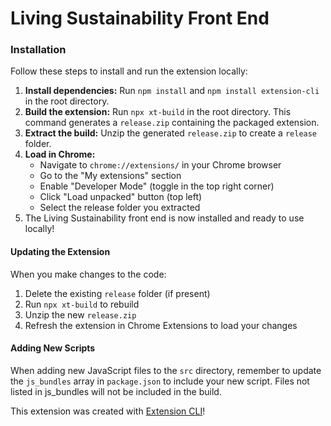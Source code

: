 # Living Sustainability Front End

### Installation

Follow these steps to install and run the extension locally:

1. **Install dependencies:** Run `npm install` and `npm install extension-cli` in the root directory.
2. **Build the extension:** Run `npx xt-build` in the root directory. This command generates a `release.zip` containing the packaged extension.
3. **Extract the build:** Unzip the generated `release.zip` to create a `release` folder.
4. **Load in Chrome:**
    - Navigate to `chrome://extensions/` in your Chrome browser
    - Go to the "My extensions" section
    - Enable "Developer Mode" (toggle in the top right corner)
    - Click "Load unpacked" button (top left)
    - Select the release folder you extracted
5. The Living Sustainability front end is now installed and ready to use locally!

#### Updating the Extension
When you make changes to the code:
1. Delete the existing `release` folder (if present)
2. Run `npx xt-build` to rebuild
3. Unzip the new `release.zip`
4. Refresh the extension in Chrome Extensions to load your changes

#### Adding New Scripts
When adding new JavaScript files to the `src` directory, remember to update the `js_bundles` array in `package.json` to include your new script. Files not listed in js_bundles will not be included in the build.

This extension was created with [Extension CLI](https://oss.mobilefirst.me/extension-cli/)!
